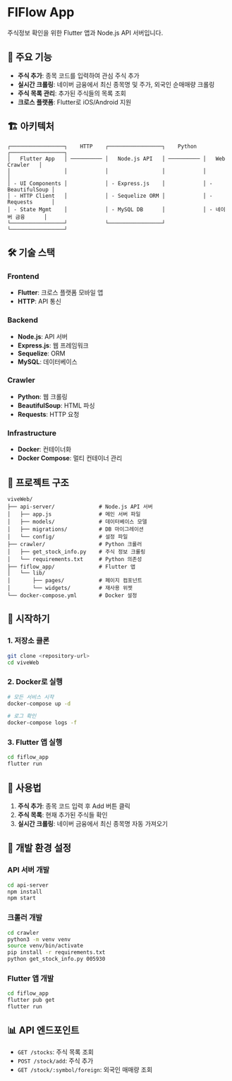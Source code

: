 # FIFlow App

주식정보 확인을 위한 Flutter 앱과 Node.js API 서버입니다.

## 🚀 주요 기능

- **주식 추가**: 종목 코드를 입력하여 관심 주식 추가
- **실시간 크롤링**: 네이버 금융에서 최신 종목명 및 주가, 외국인 순매매량 크롤링
- **주식 목록 관리**: 추가된 주식들의 목록 조회
- **크로스 플랫폼**: Flutter로 iOS/Android 지원

## 🏗️ 아키텍처

```
┌─────────────────┐    HTTP    ┌─────────────────┐    Python  ┌─────────────────┐
│   Flutter App   │ ────────── │   Node.js API   │ ────────── │   Web Crawler   │
│                 │            │                 │            │                 │
│ - UI Components │            │ - Express.js    │            │ - BeautifulSoup │
│ - HTTP Client   │            │ - Sequelize ORM │            │ - Requests      │
│ - State Mgmt    │            │ - MySQL DB      │            │ - 네이버 금융      │
└─────────────────┘            └─────────────────┘            └─────────────────┘
```

## 🛠️ 기술 스택

### Frontend
- **Flutter**: 크로스 플랫폼 모바일 앱
- **HTTP**: API 통신

### Backend
- **Node.js**: API 서버
- **Express.js**: 웹 프레임워크
- **Sequelize**: ORM
- **MySQL**: 데이터베이스

### Crawler
- **Python**: 웹 크롤링
- **BeautifulSoup**: HTML 파싱
- **Requests**: HTTP 요청

### Infrastructure
- **Docker**: 컨테이너화
- **Docker Compose**: 멀티 컨테이너 관리

## 📁 프로젝트 구조

```
viveWeb/
├── api-server/              # Node.js API 서버
│   ├── app.js               # 메인 서버 파일
│   ├── models/              # 데이터베이스 모델
│   ├── migrations/          # DB 마이그레이션
│   └── config/              # 설정 파일
├── crawler/                 # Python 크롤러
│   ├── get_stock_info.py    # 주식 정보 크롤링
│   └── requirements.txt     # Python 의존성
├── fiflow_app/              # Flutter 앱
│   └── lib/
│       ├── pages/           # 페이지 컴포넌트
│       └── widgets/         # 재사용 위젯
└── docker-compose.yml       # Docker 설정
```

## 🚀 시작하기

### 1. 저장소 클론
```bash
git clone <repository-url>
cd viveWeb
```

### 2. Docker로 실행
```bash
# 모든 서비스 시작
docker-compose up -d

# 로그 확인
docker-compose logs -f
```

### 3. Flutter 앱 실행
```bash
cd fiflow_app
flutter run
```

## 📱 사용법

1. **주식 추가**: 종목 코드 입력 후 Add 버튼 클릭
2. **주식 목록**: 현재 추가된 주식들 확인
3. **실시간 크롤링**: 네이버 금융에서 최신 종목명 자동 가져오기

## 🔧 개발 환경 설정

### API 서버 개발
```bash
cd api-server
npm install
npm start
```

### 크롤러 개발
```bash
cd crawler
python3 -m venv venv
source venv/bin/activate
pip install -r requirements.txt
python get_stock_info.py 005930
```

### Flutter 앱 개발
```bash
cd fiflow_app
flutter pub get
flutter run
```

## 📊 API 엔드포인트

- `GET /stocks`: 주식 목록 조회
- `POST /stock/add`: 주식 추가
- `GET /stock/:symbol/foreign`: 외국인 매매량 조회
